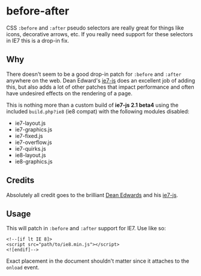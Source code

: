 before-after
==============

CSS `:before` and `:after` pseudo selectors are really great for things like icons, decorative arrows, etc. If you really need support for these selectors in IE7 this is a drop-in fix.


Why
--------------

There doesn't seem to be a good drop-in patch for `:before` and `:after` anywhere on the web. Dean Edward's [ie7-js](http://code.google.com/p/ie7-js/) does an excellent job of adding this, but also adds a lot of other patches that impact performance and often have undesired effects on the rendering of a page.

This is nothing more than a custom build of **ie7-js 2.1 beta4** using the included `build.php?ie8` (ie8 compat) with the following modules disabled:

* ie7-layout.js
* ie7-graphics.js
* ie7-fixed.js
* ie7-overflow.js
* ie7-quirks.js
* ie8-layout.js
* ie8-graphics.js


Credits
--------------

Absolutely all credit goes to the brilliant [Dean Edwards](http://dean.edwards.name/) and his [ie7-js](http://code.google.com/p/ie7-js/).


Usage
--------------

This will patch in `:before` and `:after` support for IE7. Use like so:

	<!--[if lt IE 8]>
	<script src="path/to/ie8.min.js"></script>
	<![endif]-->

Exact placement in the document shouldn't matter since it attaches to the `onload` event.